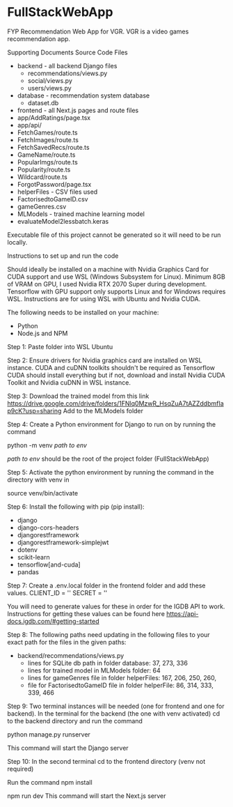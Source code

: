 # FullStackWebApp
 FYP Recommendation Web App for VGR.
 VGR is a video games recommendation app.

 Supporting Documents Source Code Files
 - backend - all backend Django files
    - recommendations/views.py
    - social/views.py
    - users/views.py
 - database - recommendation system database
   - dataset.db 
 - frontend - all Next.js pages and route files
  - app/AddRatings/page.tsx
  - app/api/
   - FetchGames/route.ts
   - FetchImages/route.ts
   - FetchSavedRecs/route.ts
   - GameName/route.ts
   - PopularImgs/route.ts
   - Popularity/route.ts
   - Wildcard/route.ts
  - ForgotPassword/page.tsx    
 - helperFiles - CSV files used
  -  FactorisedtoGameID.csv
  -  gameGenres.csv
 - MLModels - trained machine learning model
  - evaluateModel2lessbatch.keras 

Executable file of this project cannot be generated so it will need to be run locally. 

Instructions to set up and run the code

Should ideally be installed on a machine with Nvidia Graphics Card for CUDA support and use WSL (Windows Subsystem for Linux).
Minimum 8GB of VRAM on GPU, I used Nvidia RTX 2070 Super during development. 
Tensorflow with GPU support only supports Linux and for Windows requires WSL. 
Instructions are for using WSL with Ubuntu and Nvidia CUDA. 

The following needs to be installed on your machine:
- Python
- Node.js and NPM

Step 1: 
Paste folder into WSL Ubuntu

Step 2:
Ensure drivers for Nvidia graphics card are installed on WSL instance. 
CUDA and cuDNN toolkits shouldn't be required as Tensorflow CUDA should install everything but if not, download and install Nvidia CUDA Toolkit and Nvidia cuDNN in WSL instance.

Step 3:
Download the trained model from this link https://drive.google.com/drive/folders/1FNlq0MzwR_HsqZuA7tAZZddbmfIap9cK?usp=sharing
Add to the MLModels folder

Step 4:
Create a Python environment for Django to run on by running the command 

python -m venv *path to env*

*path to env* should be the root of the project folder (FullStackWebApp)

Step 5:
Activate the python environment by running the command in the directory with venv in

source venv/bin/activate

Step 6:
Install the following with pip (pip install):
- django
- django-cors-headers
- djangorestframework
- djangorestframework-simplejwt
- dotenv
- scikit-learn
- tensorflow[and-cuda]
- pandas

Step 7:
Create a .env.local folder in the frontend folder and add these values. 
CLIENT_ID = ''
SECRET = '' 

You will need to generate values for these in order for the IGDB API to work. 
Instructions for getting these values can be found here https://api-docs.igdb.com/#getting-started

Step 8:
The following paths need updating in the following files to your exact path for the files in the given paths:
- backend/recommendations/views.py
    - lines for SQLite db path in folder database: 37, 273, 336
    - lines for trained model in MLModels folder: 64
    - lines for gameGenres file in folder helperFiles: 167, 206, 250, 260, 
    - file for FactorisedtoGameID file in folder helperFile: 86, 314, 333, 339, 466

Step 9:
Two terminal instances will be needed (one for frontend and one for backend).
In the terminal for the backend (the one with venv activated) cd to the backend directory and run the command

python manage.py runserver

This command will start the Django server

Step 10:
In the second terminal cd to the frontend directory (venv not required)

Run the command
npm install

npm run dev
This command will start the Next.js server

